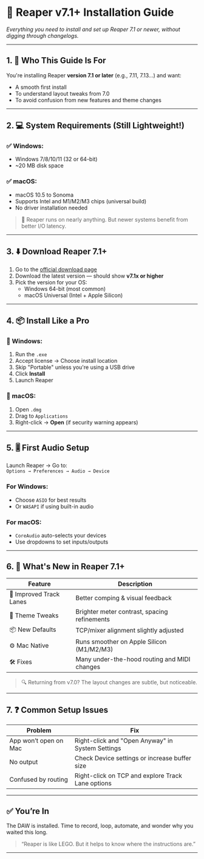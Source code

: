 # 🚀 Reaper v7.1+ Installation Guide

*Everything you need to install and set up Reaper 7.1 or newer, without digging through changelogs.*

---

## 1. 🎯 Who This Guide Is For

You're installing Reaper **version 7.1 or later** (e.g., 7.11, 7.13...) and want:
- A smooth first install
- To understand layout tweaks from 7.0
- To avoid confusion from new features and theme changes

---

## 2. 💻 System Requirements (Still Lightweight!)

### ✅ Windows:
- Windows 7/8/10/11 (32 or 64-bit)
- ~20 MB disk space

### ✅ macOS:
- macOS 10.5 to Sonoma
- Supports Intel and M1/M2/M3 chips (universal build)
- No driver installation needed

> 🧠 Reaper runs on nearly anything. But newer systems benefit from better I/O latency.

---

## 3. ⬇️ Download Reaper 7.1+

1. Go to the [official download page](https://www.reaper.fm/download.php)
2. Download the latest version — should show **v7.1x or higher**
3. Pick the version for your OS:
   - Windows 64-bit (most common)
   - macOS Universal (Intel + Apple Silicon)

---

## 4. 📦 Install Like a Pro

### 💽 Windows:

1. Run the `.exe`  
2. Accept license → Choose install location  
3. Skip "Portable" unless you're using a USB drive  
4. Click **Install**  
5. Launch Reaper

### 🍏 macOS:

1. Open `.dmg`  
2. Drag to `Applications`  
3. Right-click → **Open** (if security warning appears)

---

## 5. 🎚️ First Audio Setup

Launch Reaper → Go to:  
`Options → Preferences → Audio → Device`

### For Windows:
- Choose `ASIO` for best results
- Or `WASAPI` if using built-in audio

### For macOS:
- `CoreAudio` auto-selects your devices
- Use dropdowns to set inputs/outputs

---

## 6. 🧭 What's New in Reaper 7.1+

| Feature | Description |
|--------|-------------|
| 🔁 Improved Track Lanes | Better comping & visual feedback |
| 🎨 Theme Tweaks | Brighter meter contrast, spacing refinements |
| 📦 New Defaults | TCP/mixer alignment slightly adjusted |
| ⚙️ Mac Native | Runs smoother on Apple Silicon (M1/M2/M3) |
| 🛠️ Fixes | Many under-the-hood routing and MIDI changes |

> 🔍 Returning from v7.0? The layout changes are subtle, but noticeable.

---

## 7. ❓ Common Setup Issues

| Problem | Fix |
|--------|-----|
| App won’t open on Mac | Right-click and "Open Anyway" in System Settings |
| No output | Check Device settings or increase buffer size |
| Confused by routing | Right-click on TCP and explore Track Lane options |

---

## ✅ You’re In

The DAW is installed. Time to record, loop, automate, and wonder why you waited this long.

> “Reaper is like LEGO. But it helps to know where the instructions are.”

---
